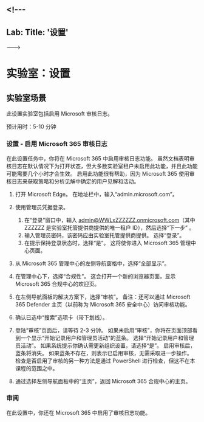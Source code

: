 <a name="---"></a><!---
---
Lab: Title: '设置'
---
--->

# <a name="lab-setup"></a>实验室：设置

## <a name="lab-scenario"></a>实验室场景

此设置实验室包括启用 Microsoft 审核日志。

预计用时：5-10 分钟

### <a name="setup---enable-microsoft-365-audit-log"></a>设置 - 启用 Microsoft 365 审核日志

在此设置任务中，你将在 Microsoft 365 中启用审核日志功能。  虽然文档表明审核日志在默认情况下为打开状态，但大多数实验室租户未启用此功能，并且此功能可能需要几个小时才会生效。  启用此功能很有帮助，因为 Microsoft 365 使用审核日志来获取策略和分析见解中确定的用户见解和活动。

1. 打开 Microsoft Edge。 在地址栏中，输入“admin.microsoft.com”。

1. 使用管理员凭据登录。
    1. 在“登录”窗口中，输入 admin@WWLxZZZZZZ.onmicrosoft.com（其中 ZZZZZZ 是实验室托管提供商提供的唯一租户 ID），然后选择“下一步” 。
    1. 输入管理员密码，该密码应由实验室托管提供商提供。 选择“登录”。
    1. 在提示保持登录状态时，选择“是”。 这将使你进入 Microsoft 365 管理中心页面。

1. 从 Microsoft 365 管理中心的左侧导航窗格中，选择“全部显示”。

1. 在管理中心下，选择“合规性”。  这会打开一个新的浏览器页面，显示 Microsoft 365 合规中心的欢迎页。  

1. 在左侧导航面板的解决方案下，选择“审核”。  备注：还可以通过 Microsoft 365 Defender 主页（以前称为 Microsoft 365 安全中心）访问审核功能。

1. 确认已选中“搜索”选项卡（带下划线）。

1. 登陆“审核”页面后，请等待 2-3 分钟。  如果未启用“审核”，你将在页面顶部看到一个显示“开始记录用户和管理员活动”的蓝条。  选择“开始记录用户和管理员活动”。  如果系统提示你确认需更新组织设置，请选择“是”。 启用审核后，蓝条将消失。  如果蓝条不存在，则表示已启用审核，无需采取进一步操作。  检查是否启用了审核的另一种方法是通过 PowerShell 进行检查，但这不在本课程的范围之中。

1. 通过选择左侧导航面板中的“主页”，返回 Microsoft 365 合规中心的主页。

### <a name="review"></a>审阅

在此设置中，你还在 Microsoft 365 中启用了审核日志功能。

